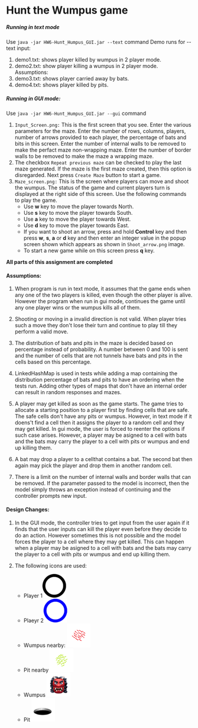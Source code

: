# Hunt the Wumpus game

##### Running in text mode

Use `java -jar HW6-Hunt_Humpus_GUI.jar --text` command
Demo runs for --text input: 
1. demo1.txt: shows player killed by wumpus in 2 player mode.
2. demo2.txt: show player killing a wumpus in 2 player mode.
Assumptions: 
3. demo3.txt: shows player carried away by bats.
4. demo4.txt: shows player killed by pits.

##### Running in GUI mode:
Use `java -jar HW6-Hunt_Humpus_GUI.jar --gui` command

1. `Input_Screen.png:` This is the first screen that you see. Enter the various parameters for the maze. Enter the number of rows, columns, players, number of arrows provided to each player, the percentage of bats and bits in this screen. Enter the number of internal walls to be removed to make the perfact maze non-wrapping maze. Enter the number of border walls to be removed to make the maze a wrapping maze.
2. The checkbox `Repeat previous maze` can be checked to play the last maze generated. If the maze is the first maze created, then this option is disregarded. Next press `Create Maze` button to start a game.
3. `Maze_screen.png:` This is the screen where players can move and shoot the wumpus. The status of the game and current players turn is displayed at the right side of this screen. Use the following commands to play the game.
    - Use **w** key to move the player towards North. 
    - Use **s** key to move the player towards South.
    - Use **a** key to move the player towards West.
    - Use **d** key to move the player towards East.
    - If you want to shoot an arrow, press and hold **Control** key and then press
        **w**, **s**, **a** or **d** key and then enter an integer value in the popup screen shown which appears as shown in `Shoot_arrow.png` image.
    - To start a new game while on this screen press **q** key.
    
**All parts of this assignment are completed**

#### Assumptions:
1. When program is run in text mode, it assumes that the game ends when any one of the two players is killed, even though the other player is alive. However the program when run in gui mode, continues the game until any one player wins or the wumpus kills all of them.
2. Shooting or moving in a invalid direction is not valid. When player tries such a move they don't lose their turn and continue to play till they perform a valid move. 
3. The distribution of bats and pits in the maze is decided based on percentage instead of probability. A number between 0 and 100 is sent and the number of cells that are not tunnels have bats and pits in the cells based on this percentage.

4. LinkedHashMap is used in tests while adding a map containing the distribution percentage of bats and pits to have an ordering when the tests run. Adding other types of maps that don't have an internal order can result in random responses and mazes.

6. A player may get killed as soon as the game starts. The game tries to allocate a starting position to a player first by finding cells that are safe. The safe cells don't have any pits or wumpus. However, in text mode if it doens't find a cell then
it assigns the player to a random cell and they may get killed. In gui mode, the user
is forced to reenter the options if such case arises. However, a player may be asigned to a cell with bats and the bats may carry the player to a cell with pits or wumpus and end up killing them.

7. A bat may drop a player to a cellthat contains a bat. The second bat then again may pick the player and drop them in another random cell.

8. There is a limit on the number of internal walls and border walls that can be removed. If the parameter passed to the model is incorrect, then the model simply throws an exception instead of continuing and the controller prompts new input.


#### Design Changes:
1. In the GUI mode, the controller tries to get input from the user again if it finds that the user inputs can kill the player even before they decide to do an action. However sometimes this is not possible and the model forces the player to a cell
where they may get killed. This can happen when a player may be asigned to a cell with bats and the bats may carry the player to a cell with pits or wumpus and end up killing them.

2. The following icons are used:
    - Player 1![Player 1](./src/resources/extras/download_circle.png) 
    - Plaeyr 2![Player 2](./src/resources/extras/download_blue_circle.png)
    - Wumpus nearby: ![Wumpus](./src/resources/htw/wumpus-nearby.png)
    - Pit nearby ![pit](./src/resources/htw/slime-pit-nearby.png)
    - Wumpus ![Wumpus](./src/resources/htw_images/wumpus.png)
    - Pit ![Pit](./src/resources/htw_images/pit.png)





